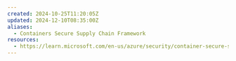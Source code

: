 ```yaml
---
created: 2024-10-25T11:20:05Z
updated: 2024-12-10T08:35:00Z
aliases:
  - Containers Secure Supply Chain Framework
resources:
  - https://learn.microsoft.com/en-us/azure/security/container-secure-supply-chain/
---
```

